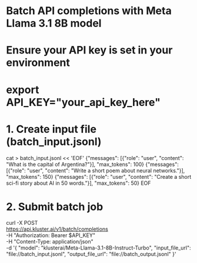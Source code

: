 # Batch API completions with Meta Llama 3.1 8B model

# Ensure your API key is set in your environment
# export API_KEY="your_api_key_here"

# 1. Create input file (batch_input.jsonl)
cat > batch_input.jsonl << 'EOF'
{"messages": [{"role": "user", "content": "What is the capital of Argentina?"}], "max_tokens": 100}
{"messages": [{"role": "user", "content": "Write a short poem about neural networks."}], "max_tokens": 150}
{"messages": [{"role": "user", "content": "Create a short sci-fi story about AI in 50 words."}], "max_tokens": 50}
EOF

# 2. Submit batch job
curl -X POST \
  https://api.kluster.ai/v1/batch/completions \
  -H "Authorization: Bearer $API_KEY" \
  -H "Content-Type: application/json" \
  -d '{
    "model": "klusterai/Meta-Llama-3.1-8B-Instruct-Turbo",
    "input_file_url": "file://batch_input.jsonl",
    "output_file_url": "file://batch_output.jsonl"
  }'
